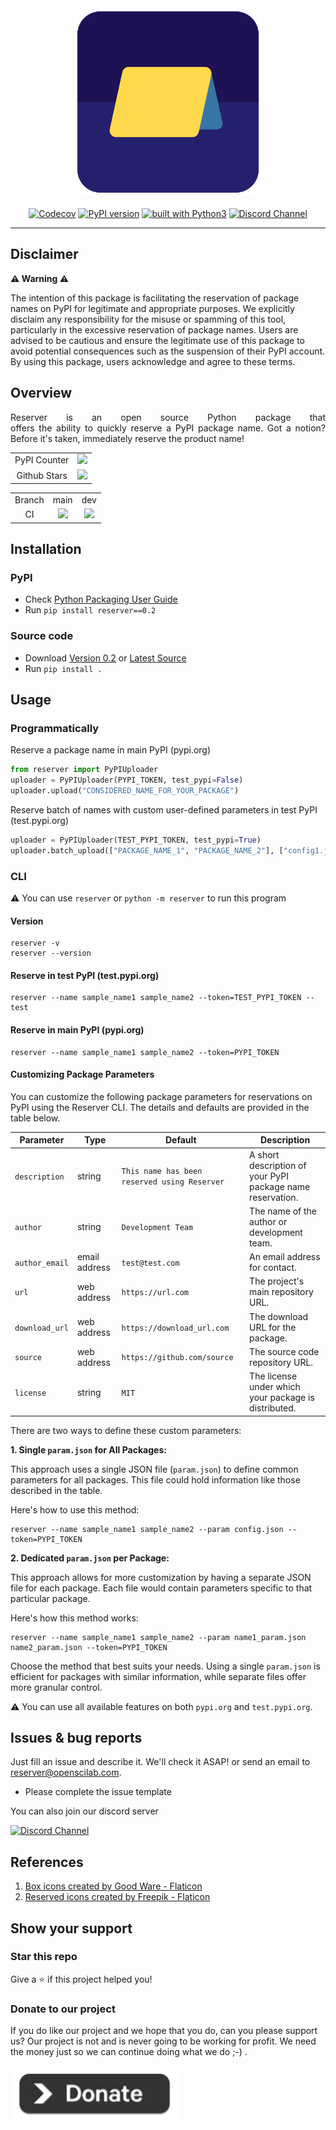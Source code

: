 <div align="center">
    <img src="https://github.com/openscilab/reserver/raw/main/otherfiles/reserver.png" width="300" height="300">
    <br/>
    <br/>
    <a href="https://codecov.io/gh/openscilab/reserver"><img src="https://codecov.io/gh/openscilab/reserver/branch/main/graph/badge.svg" alt="Codecov"/></a>
    <a href="https://badge.fury.io/py/reserver"><img src="https://badge.fury.io/py/reserver.svg" alt="PyPI version" height="18"></a>
    <a href="https://www.python.org/"><img src="https://img.shields.io/badge/built%20with-Python3-green.svg" alt="built with Python3"></a>
    <a href="https://discord.gg/RD2y6SGuY3"><img src="https://img.shields.io/discord/1064533716615049236.svg" alt="Discord Channel"></a>
</div>

----------

## Disclaimer 
**⚠️ Warning ⚠️**

<p align="justify">

The intention of this package is facilitating the reservation of package names on PyPI for legitimate and appropriate purposes. We explicitly disclaim any responsibility for the misuse or spamming of this tool, particularly in the excessive reservation of package names. Users are advised to be cautious and ensure the  legitimate use of this package to avoid potential consequences such as the suspension of their PyPI account. By using this package, users acknowledge and agree to these terms.
</p>

## Overview
<p align="justify">
Reserver is an open source Python package that offers the ability to quickly reserve a PyPI package name. Got a notion? Before it's taken, immediately reserve the product name!
</p>
<table>
    <tr>
        <td align="center">PyPI Counter</td>
        <td align="center">
            <a href="http://pepy.tech/project/reserver">
                <img src="http://pepy.tech/badge/reserver">
            </a>
        </td>
    </tr>
    <tr>
        <td align="center">Github Stars</td>
        <td align="center">
            <a href="https://github.com/openscilab/reserver">
                <img src="https://img.shields.io/github/stars/openscilab/reserver.svg?style=social&label=Stars">
            </a>
        </td>
    </tr>
</table>
<table>
    <tr> 
        <td align="center">Branch</td>
        <td align="center">main</td>
        <td align="center">dev</td>
    </tr>
    <tr>
        <td align="center">CI</td>
        <td align="center">
            <img src="https://github.com/openscilab/reserver/actions/workflows/test.yml/badge.svg?branch=main">
        </td>
        <td align="center">
            <img src="https://github.com/openscilab/reserver/actions/workflows/test.yml/badge.svg?branch=dev">
            </td>
    </tr>
</table>


## Installation

### PyPI

- Check [Python Packaging User Guide](https://packaging.python.org/installing/)
- Run `pip install reserver==0.2`
### Source code
- Download [Version 0.2](https://github.com/openscilab/reserver/archive/v0.2.zip) or [Latest Source](https://github.com/openscilab/reserver/archive/dev.zip)
- Run `pip install .`

## Usage

### Programmatically 
Reserve a package name in main PyPI (pypi.org)
```python
from reserver import PyPIUploader
uploader = PyPIUploader(PYPI_TOKEN, test_pypi=False)
uploader.upload("CONSIDERED_NAME_FOR_YOUR_PACKAGE")
```
Reserve batch of names with custom user-defined parameters in test PyPI (test.pypi.org)
```python
uploader = PyPIUploader(TEST_PYPI_TOKEN, test_pypi=True)
uploader.batch_upload(["PACKAGE_NAME_1", "PACKAGE_NAME_2"], ["config1.json", "config2.json"])
```
### CLI
⚠️ You can use `reserver` or `python -m reserver` to run this program
#### Version
```console
reserver -v
reserver --version
```
#### Reserve in test PyPI (test.pypi.org)
```console
reserver --name sample_name1 sample_name2 --token=TEST_PYPI_TOKEN --test
```
#### Reserve in main PyPI (pypi.org)
```console
reserver --name sample_name1 sample_name2 --token=PYPI_TOKEN
```
#### Customizing Package Parameters

You can customize the following package parameters for reservations on PyPI using the Reserver CLI. The details and defaults are provided in the table below.

| Parameter | Type | Default | Description |
|---|---|---|---|
| `description` | string | `This name has been reserved using Reserver` | A short description of your PyPI package name reservation. |
| `author` | string | `Development Team` | The name of the author or development team. |
| `author_email` | email address | `test@test.com` | An email address for contact. |
| `url` | web address | `https://url.com` | The project's main repository URL. |
| `download_url` | web address | `https://download_url.com` | The download URL for the package. |
| `source` | web address | `https://github.com/source` | The source code repository URL. |
| `license` | string | `MIT` | The license under which your package is distributed. |

There are two ways to define these custom parameters:

**1. Single `param.json` for All Packages:**

This approach uses a single JSON file (`param.json`) to define common parameters for all packages. This file could hold information like those described in the table.

Here's how to use this method:

```console
reserver --name sample_name1 sample_name2 --param config.json --token=PYPI_TOKEN
```
**2. Dedicated `param.json` per Package:**

This approach allows for more customization by having a separate JSON file for each package. Each file would contain parameters specific to that particular package.

Here's how this method works:

```console
reserver --name sample_name1 sample_name2 --param name1_param.json name2_param.json --token=PYPI_TOKEN
```

Choose the method that best suits your needs. Using a single `param.json` is efficient for packages with similar information, while separate files offer more granular control.

⚠️ You can use all available features on both `pypi.org` and `test.pypi.org`.
## Issues & bug reports

Just fill an issue and describe it. We'll check it ASAP! or send an email to [reserver@openscilab.com](mailto:reserver@openscilab.com "reserver@openscilab.com"). 

- Please complete the issue template
 
You can also join our discord server

<a href="https://discord.gg/RD2y6SGuY3"><img src="https://img.shields.io/discord/1064533716615049236.svg?style=for-the-badge" alt="Discord Channel"></a>

## References

1. <a href="https://www.flaticon.com/free-icons/box" title="box icons">Box icons created by Good Ware - Flaticon</a>
2. <a href="https://www.flaticon.com/free-icons/reserved" title="reserved icons">Reserved icons created by Freepik - Flaticon</a>


## Show your support

### Star this repo
Give a ⭐️ if this project helped you!

### Donate to our project
If you do like our project and we hope that you do, can you please support us? Our project is not and is never going to be working for profit. We need the money just so we can continue doing what we do ;-) .			

<a href="https://openscilab.com/#donation" target="_blank"><img src="https://github.com/openscilab/reserver/raw/main/otherfiles/donation.png" height="90px" width="270px" alt="Reserver Donation"></a>
